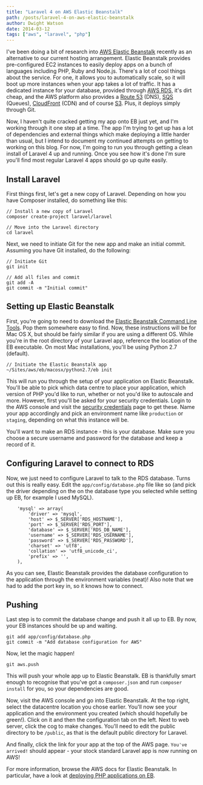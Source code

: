 ```yaml
---
title: "Laravel 4 on AWS Elastic Beanstalk"
path: /posts/laravel-4-on-aws-elastic-beanstalk
author: Dwight Watson
date: 2014-03-12
tags: ["aws", "laravel", "php"]
---
```


I've been doing a bit of research into [AWS Elastic Beanstalk](http://aws.amazon.com/elasticbeanstalk/) recently as an alternative to our current hosting arrangement. Elastic Beanstalk provides pre-configured EC2 instances to easily deploy apps on a bunch of languages including PHP, Ruby and Node.js. There's a lot of cool things about the service. For one, it allows you to automatically scale, so it will boot up more instances when your app takes a lot of traffic. It has a dedicated instance for your database, provided through [AWS RDS](http://aws.amazon.com/rds/), it's dirt cheap, and the AWS platform also provides a [Route 53](http://aws.amazon.com/route53/) (DNS), [SQS](http://aws.amazon.com/sqs/) (Queues), [CloudFront](http://aws.amazon.com/cloudfront/) (CDN) and of course [S3](http://aws.amazon.com/s3/). Plus, it deploys simply through Git.

Now, I haven't quite cracked getting my app onto EB just yet, and I'm working through it one step at a time. The app I'm trying to get up has a lot of dependencies and external things which make deploying a little harder than usual, but I intend to document my continued attempts on getting to working on this blog. For now, I'm going to run you through getting a clean install of Laravel 4 up and running. Once you see how it's done I'm sure you'll find most regular Laravel 4 apps should go up quite easily.

## Install Laravel

First things first, let's get a new copy of Laravel. Depending on how you have Composer installed, do something like this:

    // Install a new copy of Laravel
    composer create-project laravel/laravel

	// Move into the Laravel directory
	cd laravel

Next, we need to initiate Git for the new app and make an initial commit. Assuming you have Git installed, do the following:

    // Initiate Git
	git init

	// Add all files and commit
	git add -A
	git commit -m "Initial commit"

## Setting up Elastic Beanstalk

First, you're going to need to download the [Elastic Beanstalk Command Line Tools](http://aws.amazon.com/code/6752709412171743). Pop them somewhere easy to find. Now, these instructions will be for Mac OS X, but should be fairly similar if you are using a different OS. While you're in the root directory of your Laravel app, reference the location of the EB executable. On most Mac installations, you'll be using Python 2.7 (default).

    // Initiate the Elastic Beanstalk app
    ~/Sites/aws/eb/macosx/python2.7/eb init

This will run you through the setup of your application on Elastic Beanstalk. You'll be able to pick which data centre to place your application, which version of PHP you'd like to run, whether or not you'd like to autoscale and more. However, first you'll be asked for your security credentials. Login to the AWS console and visit the [security credentials](https://console.aws.amazon.com/iam/home?#security_credential) page to get these. Name your app accordingly and pick an environment name like `production` or `staging`, depending on what this instance will be.

You'll want to make an RDS instance - this is your database. Make sure you choose a secure username and password for the database and keep a record of it.

## Configuring Laravel to connect to RDS

Now, we just need to configure Laravel to talk to the RDS database. Turns out this is really easy. Edit the `app/config/database.php` file like so (and pick the driver depending on the on the database type you selected while setting up EB, for example I used MySQL).

		'mysql' => array(
			'driver' => 'mysql',
			'host' => $_SERVER['RDS_HOSTNAME'],
			'port' => $_SERVER['RDS_PORT'],
			'database' => $_SERVER['RDS_DB_NAME'],
			'username' => $_SERVER['RDS_USERNAME'],
			'password' => $_SERVER['RDS_PASSWORD'],
			'charset' => 'utf8',
			'collation' => 'utf8_unicode_ci',
			'prefix' => '',
		),

As you can see, Elastic Beanstalk provides the database configuration to the application through the environment variables (neat)! Also note that we had to add the port key in, so it knows how to connect.

## Pushing

Last step is to commit the database change and push it all up to EB. By now, your EB instances should be up and waiting.

    git add app/config/database.php
	git commit -m "Add database configuration for AWS"

Now, let the magic happen!

    git aws.push

This will push your whole app up to Elastic Beanstalk. EB is thankfully smart enough to recognise that you've got a `composer.json` and run `composer install` for you, so your dependencies are good.

Now, visit the AWS console and go into Elastic Beanstalk. At the top right, select the datacentre location you chose earlier. You'll now see your application and the environment you created (which should hopefully be green!). Click on it and then the configuration tab on the left. Next to web server, click the cog to make changes. You'll need to edit the public directory to be `/public`, as that is the default public directory for Laravel.

And finally, click the link for your app at the top of the AWS page. `You've arrived!` should appear - your stock standard Laravel app is now running on AWS!

For more information, browse the AWS docs for Elastic Beanstalk. In particular, have a look at [deploying PHP applications on EB](http://docs.aws.amazon.com/elasticbeanstalk/latest/dg/create_deploy_PHP_eb.html).
